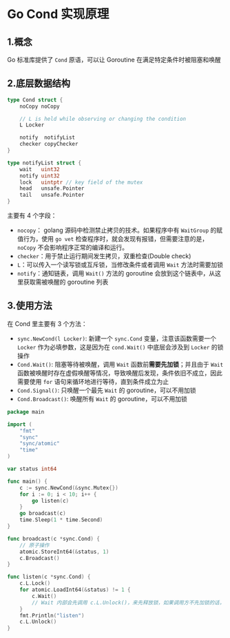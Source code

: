 # Go Cond 实现原理

## 1.概念

Go 标准库提供了 `Cond` 原语，可以让 Goroutine 在满足特定条件时被阻塞和唤醒

## 2.底层数据结构

```go
type Cond struct {
    noCopy noCopy

    // L is held while observing or changing the condition
    L Locker

    notify  notifyList
    checker copyChecker
}

type notifyList struct {
    wait   uint32
    notify uint32
    lock   uintptr // key field of the mutex
    head   unsafe.Pointer
    tail   unsafe.Pointer
}
```

主要有 4 个字段：

+ `nocopy`： golang 源码中检测禁止拷贝的技术。如果程序中有 `WaitGroup` 的赋值行为，使用 `go vet` 检查程序时，就会发现有报错，但需要注意的是，`noCopy` 不会影响程序正常的编译和运行。
+ `checker`：用于禁止运行期间发生拷贝，双重检查(Double check)
+ `L`：可以传入一个读写锁或互斥锁，当修改条件或者调用 `Wait` 方法时需要加锁
+ `notify`：通知链表，调用 `Wait()` 方法的 goroutine 会放到这个链表中，从这里获取需被唤醒的 goroutine 列表

## 3.使用方法

在 Cond 里主要有 3 个方法：

+ `sync.NewCond(l Locker)`: 新建一个 `sync.Cond` 变量，注意该函数需要一个 `Locker` 作为必填参数，这是因为在 `cond.Wait()` 中底层会涉及到 `Locker` 的锁操作
+ `Cond.Wait()`: 阻塞等待被唤醒，调用 `Wait` 函数前**需要先加锁**；并且由于 `Wait` 函数被唤醒时存在虚假唤醒等情况，导致唤醒后发现，条件依旧不成立，因此需要使用 `for` 语句来循环地进行等待，直到条件成立为止
+ `Cond.Signal()`: 只唤醒一个最先 `Wait` 的 goroutine，可以不用加锁
+ `Cond.Broadcast()`: 唤醒所有 `Wait` 的 goroutine，可以不用加锁

```go
package main

import (
    "fmt"
    "sync"
    "sync/atomic"
    "time"
)

var status int64

func main() {
    c := sync.NewCond(&sync.Mutex{})
    for i := 0; i < 10; i++ {
        go listen(c)
    }
    go broadcast(c)
    time.Sleep(1 * time.Second)
}

func broadcast(c *sync.Cond) {
    // 原子操作
    atomic.StoreInt64(&status, 1) 
    c.Broadcast()
}

func listen(c *sync.Cond) {
    c.L.Lock()
    for atomic.LoadInt64(&status) != 1 {
        c.Wait() 
        // Wait 内部会先调用 c.L.Unlock()，来先释放锁，如果调用方不先加锁的话，会报错
    }
    fmt.Println("listen")
    c.L.Unlock()
}
```